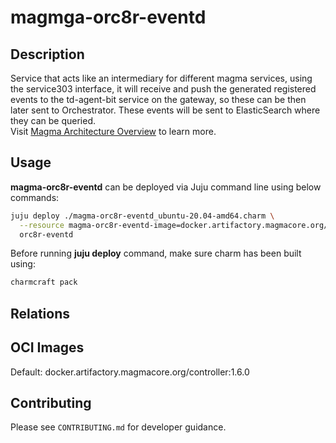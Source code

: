 # magmga-orc8r-eventd

## Description

Service that acts like an intermediary for different magma services, using the service303
interface, it will receive and push the generated registered events to the td-agent-bit service on
the gateway, so these can be then later sent to Orchestrator. These events will be sent to
ElasticSearch where they can be queried.
<br>
Visit [Magma Architecture Overview](https://docs.magmacore.org/docs/lte/architecture_overview) to 
learn more.

## Usage
**magma-orc8r-eventd** can be deployed via Juju command line using below commands:

```bash
juju deploy ./magma-orc8r-eventd_ubuntu-20.04-amd64.charm \
  --resource magma-orc8r-eventd-image=docker.artifactory.magmacore.org/controller:1.6.0 \
  orc8r-eventd
```

Before running **juju deploy** command, make sure charm has been built using:
```bash
charmcraft pack
```

## Relations

## OCI Images

Default: docker.artifactory.magmacore.org/controller:1.6.0

## Contributing

Please see `CONTRIBUTING.md` for developer guidance.

